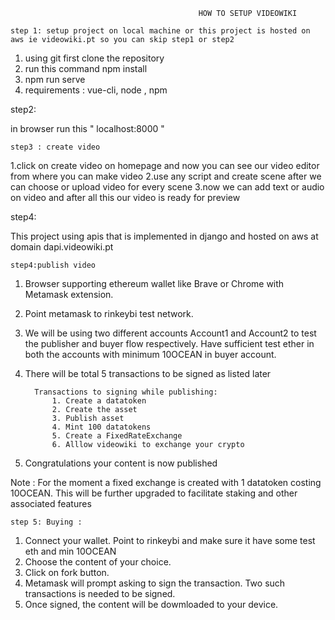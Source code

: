 

                                              HOW TO SETUP VIDEOWIKI

    step 1: setup project on local machine or this project is hosted on aws ie videowiki.pt so you can skip step1 or step2

 1. using git first clone the repository 
 2. run this command npm install
 3. npm run serve
 4. requirements : vue-cli, node , npm

 step2:

 in browser run this " localhost:8000 "

    step3 : create video

   1.click on create video on homepage and now you can see our video editor from where you can make video
   2.use any script and create scene after we can choose or upload video for every scene
   3.now we can add text or audio on video and after all this our video is ready for preview 

step4:

This project using apis that is implemented in django and hosted on aws at domain dapi.videowiki.pt

    step4:publish video

 1. Browser supporting ethereum wallet like Brave or Chrome with Metamask extension.
 2. Point metamask to rinkeybi test network.
 3. We will be using two different accounts Account1 and Account2 to test the publisher and buyer flow respectively. Have sufficient test ether in both the                    accounts with minimum 10OCEAN in buyer account.
 4. There will be total 5 transactions to be signed as listed later

          Transactions to signing while publishing:
              1. Create a datatoken
              2. Create the asset
              3. Publish asset
              4. Mint 100 datatokens
              5. Create a FixedRateExchange
              6. Alllow videowiki to exchange your crypto

5. Congratulations your content is now published

Note : For the moment a fixed exchange is created with 1 datatoken costing 10OCEAN. This will be further upgraded to facilitate staking and other associated features

    step 5: Buying :

1. Connect your wallet. Point to rinkeybi and make sure it have some test eth and min 10OCEAN
2. Choose the content of your choice.
3. Click on fork button.
4. Metamask will prompt asking to sign the transaction. Two such transactions is needed to be signed.
5. Once signed, the content will be dowmloaded to your device.

